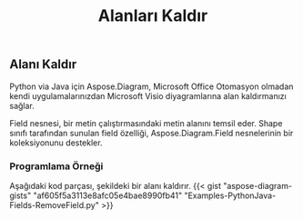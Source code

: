 ﻿---
title: Alanları Kaldır
type: docs
weight: 20
url: /tr/python-java/remove-fields/
description: Bu bölümde alanların nasıl kaldırılacağı açıklanmaktadır.
---
## **Alanı Kaldır**
 Python via Java için Aspose.Diagram, Microsoft Office Otomasyon olmadan kendi uygulamalarınızdan Microsoft Visio diyagramlarına alan kaldırmanızı sağlar.

Field nesnesi, bir metin çalıştırmasındaki metin alanını temsil eder. Shape sınıfı tarafından sunulan field özelliği, Aspose.Diagram.Field nesnelerinin bir koleksiyonunu destekler.

### **Programlama Örneği**
Aşağıdaki kod parçası, şekildeki bir alanı kaldırır.
{{< gist "aspose-diagram-gists" "af605f5a3113e8afc05e4bae8990fb41" "Examples-PythonJava-Fields-RemoveField.py" >}}

